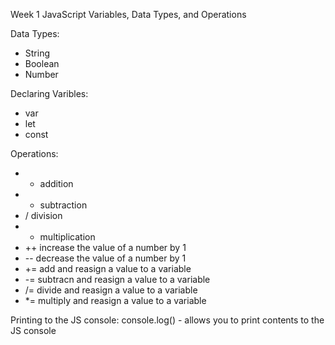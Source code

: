 Week 1 JavaScript Variables, Data Types, and Operations

Data Types:

- String
- Boolean
- Number

Declaring Varibles:

- var
- let
- const

Operations:

- - addition
- - subtraction
- / division
- - multiplication
- ++ increase the value of a number by 1
- -- decrease the value of a number by 1
- += add and reasign a value to a variable
- -= subtracn and reasign a value to a variable
- /= divide and reasign a value to a variable
- \*= multiply and reasign a value to a variable

Printing to the JS console:
console.log(<whaterver you want to print>) - allows you to print contents to the JS console
